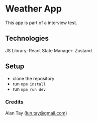 # Weather App

This app is part of a interview test.

## Technologies

JS Library: React
State Manager: Zustand

## Setup

- clone the repository
- run `npm install`
- run `npm run dev`

### Credits

Alan Tay (lun.tay@gmail.com)
